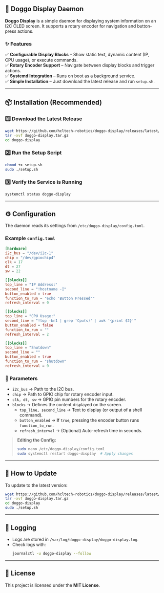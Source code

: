 ## 🐶 Doggo Display Daemon  

**Doggo Display** is a simple daemon for displaying system information on an I2C OLED screen. It supports a rotary encoder for navigation and button-press actions.  

### **✨ Features**
✅ **Configurable Display Blocks** – Show static text, dynamic content (IP, CPU usage), or execute commands.  
✅ **Rotary Encoder Support** – Navigate between display blocks and trigger actions.  
✅ **Systemd Integration** – Runs on boot as a background service.  
✅ **Simple Installation** – Just download the latest release and run `setup.sh`.  

---

## 📦 **Installation** (Recommended)  

### **1️⃣ Download the Latest Release**  
```bash
wget https://github.com/hcltech-robotics/doggo-display/releases/latest/download/doggo-display.tar.gz
tar -xvf doggo-display.tar.gz
cd doggo-display
```

### **2️⃣ Run the Setup Script**  
```bash
chmod +x setup.sh
sudo ./setup.sh
```

### **3️⃣ Verify the Service is Running**  
```bash
systemctl status doggo-display
```

---

## ⚙️ **Configuration**  

The daemon reads its settings from `/etc/doggo-display/config.toml`.  

### **Example `config.toml`**
```toml
[hardware]
i2c_bus = "/dev/i2c-1"
chip = "/dev/gpiochip4"
clk = 17
dt = 27
sw = 22

[[blocks]]
top_line = "IP Address:"
second_line = "!hostname -I"
button_enabled = true
function_to_run = "echo 'Button Pressed'"
refresh_interval = 0

[[blocks]]
top_line = "CPU Usage:"
second_line = "!top -bn1 | grep 'Cpu(s)' | awk '{print $2}'"
button_enabled = false
function_to_run = ""
refresh_interval = 2

[[blocks]]
top_line = "Shutdown"
second_line = ""
button_enabled = true
function_to_run = "shutdown"
refresh_interval = 0
```

### **📌 Parameters**
- `i2c_bus` → Path to the I2C bus.  
- `chip` → Path to GPIO chip for rotary encoder input.  
- `clk, dt, sw` → GPIO pin numbers for the rotary encoder.  
- `blocks` → Defines the content displayed on the screen.  
  - `top_line, second_line` → Text to display (or output of a shell command).  
  - `button_enabled` → If `true`, pressing the encoder button runs `function_to_run`.  
  - `refresh_interval` → (Optional) Auto-refresh time in seconds.  

> **Editing the Config:**  
> ```bash
> sudo nano /etc/doggo-display/config.toml
> sudo systemctl restart doggo-display  # Apply changes
> ```

---

## 🔄 **How to Update**  
To update to the latest version:  
```bash
wget https://github.com/hcltech-robotics/doggo-display/releases/latest/download/doggo-display.tar.gz
tar -xvf doggo-display.tar.gz
cd doggo-display
sudo ./setup.sh
```

---

## 📜 **Logging**  
- Logs are stored in `/var/log/doggo-display/doggo-display.log`.  
- Check logs with:  
  ```bash
  journalctl -u doggo-display --follow
  ```

---

## 📜 **License**  
This project is licensed under the **MIT License**.  

